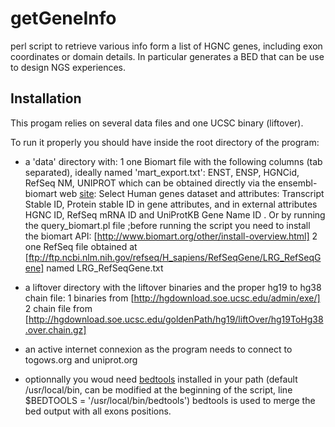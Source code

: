 # getGeneInfo
perl script to retrieve various info form a list of HGNC genes, including exon coordinates or domain details.
In particular generates a BED that can be use to design NGS experiences.

## Installation

This progam relies on several data files and one UCSC binary (liftover).

To run it properly you should have inside the root directory of the program:

* a 'data' directory with:
1 one Biomart file with the following columns (tab separated), ideally named 'mart_export.txt':
ENST, ENSP, HGNCid, RefSeq NM, UNIPROT
which can be obtained directly via the ensembl-biomart web [site](http://www.ensembl.org/biomart/):
Select Human genes dataset and attributes: Transcript Stable ID, Protein stable ID in gene attributes, and in external attributes HGNC ID, RefSeq mRNA ID and UniProtKB Gene Name ID .
Or by running the query_biomart.pl file ;before running the script you need to install the biomart API: [http://www.biomart.org/other/install-overview.html]
2 one RefSeq file obtained at [ftp://ftp.ncbi.nlm.nih.gov/refseq/H_sapiens/RefSeqGene/LRG_RefSeqGene] named LRG_RefSeqGene.txt

* a liftover directory with the liftover binaries and the proper hg19 to hg38 chain file:
1 binaries from [http://hgdownload.soe.ucsc.edu/admin/exe/]
2 chain file from [http://hgdownload.soe.ucsc.edu/goldenPath/hg19/liftOver/hg19ToHg38.over.chain.gz]

* an active internet connexion as the program needs to connect to togows.org and uniprot.org

* optionnally you woud need [bedtools](http://bedtools.readthedocs.io/en/latest/) installed in your path (default /usr/local/bin, can be modified at the beginning of the script, line $BEDTOOLS = '/usr/local/bin/bedtools')
bedtools is used to merge the bed output with all exons positions.
